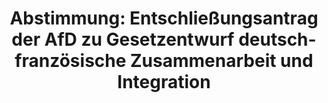 ---
abstimmung:
  abstimmung: 5
  bundestagssitzung: 115
  datum: 26. September 2019
  legislaturperiode: 19
categories:
- Todo
data:
- title: Abstimmungsergebnis 20190926_5-data.pdf
  url: /res/2021-btw/abstimmungsergebnisse/20190926_5-data.pdf
- title: Abstimmungsergebnis 20190926_5_xls-data.xlsx
  url: /res/2021-btw/abstimmungsergebnisse/20190926_5_xls-data.xlsx
- title: Abstimmungsergebnis 20190926_5_xls-data.csv
  url: /res/2021-btw/abstimmungsergebnisse/csv/20190926_5_xls-data.csv
ergebnis:
  AfD:
    enthaltung: 0
    gesamt: 91
    ja: 74
    nein: 0
    nichtabgegeben: 17
    ungueltig: 0
  Bündnis 90/Die Grünen:
    enthaltung: 0
    gesamt: 67
    ja: 0
    nein: 58
    nichtabgegeben: 9
    ungueltig: 0
  Die Linke:
    enthaltung: 0
    gesamt: 69
    ja: 0
    nein: 46
    nichtabgegeben: 23
    ungueltig: 0
  FDP:
    enthaltung: 0
    gesamt: 80
    ja: 0
    nein: 69
    nichtabgegeben: 11
    ungueltig: 0
  cdu/csu:
    enthaltung: 0
    gesamt: 246
    ja: 0
    nein: 224
    nichtabgegeben: 22
    ungueltig: 0
  file: 20190926_5_xls-data.xlsx
  fraktionslos:
    enthaltung: 1
    gesamt: 4
    ja: 0
    nein: 1
    nichtabgegeben: 2
    ungueltig: 0
  spd:
    enthaltung: 0
    gesamt: 152
    ja: 1
    nein: 124
    nichtabgegeben: 27
    ungueltig: 0
layout: abstimmung
links:
- title: Link zu bundestag.de
  url: https://www.bundestag.de/parlament/plenum/abstimmung/abstimmung?id=618
preview: 'Deutscher Bundestag


  115. Sitzung des Deutschen Bundestages

  am Donnerstag, 26. September 2019


  Endgültiges Ergebnis der Namentlichen Abstimmung Nr. 5


  Entschließungsantrag der Abgeordneten Norbert Kleinwächter, Dr. Harald Weyel, Martin

  Hebner, weiterer Abgeordneter und der Fraktion der AfD

  zu der zweiten Beratung und Schlussabstimmung des Gesetzentwurfs der Bundesregierung

  - Drucksachen 19/10051, 19/10519, 19/11247 Nr. 1, 19/13579 Entwurf eines Gesetzes
  zu dem Vertrag vom 22. Januar 2019 zwischen der Bundesrepublik

  Deutschland und der Französischen Republik über die deutsch -französische

  Zusammenarbeit und Integration

  - Drucksache 19/13587 -'
tags:
- Todo
title: 'Abstimmung: Entschließungsantrag der AfD zu Gesetzentwurf deutsch-französische
  Zusammenarbeit und Integration'
---